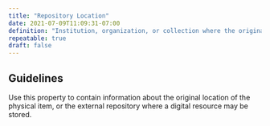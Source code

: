```yaml
---
title: "Repository Location"
date: 2021-07-09T11:09:31-07:00
definition: "Institution, organization, or collection where the original object is housed and made accessible."
repeatable: true
draft: false
---
```


## Guidelines

Use this property to contain information about the original location of the physical item, or the external repository where a digital resource may be stored.
